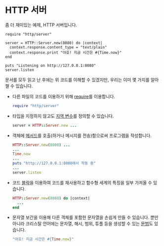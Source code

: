 # HTTP 서버

좀 더 재미있는 예제, HTTP 서버입니다.

```crystal
require "http/server"

server = HTTP::Server.new(8080) do |context|
  context.response.content_type = "text/plain"
  context.response.print "야호! 지금 시간은 #{Time.now}"
end

puts "Listening on http://127.0.0.1:8080"
server.listen
```

문서를 모두 읽고 난 후에는 위 코드를 이해할 수 있겠지만, 우리는 이미 몇 가지를 알아챌 수 있습니다.

* 다른 파일의 코드를 이용하기 위해 [require](../syntax_and_semantics/requiring_files.html)를 이용합니다.

    ```ruby
    require "http/server"
    ```
* 타입을 지정하지 않고도 [지역 변수](../syntax_and_semantics/local_variables.html)를 정의할 수 있습니다.

    ```ruby
    server = HTTP::Server.new ...
    ```

* 객체에 [메서드](../syntax_and_semantics/classes_and_methods.html)를 호출(하거나 메시지를 전송)함으로써 프로그램을 작성합니다.

    ```ruby
    HTTP::Server.new(8080) ...
    ...
    Time.now
    ...
    puts "http://127.0.0.1:8080에서 작동 중"
    ...
    server.listen
    ```

* 코드 [블락](../syntax_and_semantics/blocks_and_procs.html)을 이용하여 코드를 재사용하고 함수형 세계의 특징을 일부 가져올 수 있습니다.

    ```ruby
    HTTP::Server.new(8080) do |context|
      ...
    end
    ```

* 문자열 보간을 이용해 다른 객체를 포함한 문자열을 손쉽게 만들 수 있습니다. 뿐만 아니라 크리스탈 언어에는 문자열, 해시, 범위, 튜플 등을 생성할 수 있는 [문법](../syntax_and_semantics/literals.html)도 있습니다.

    ```ruby
    "야호! 지금 시간은 #{Time.now}"
    ```



